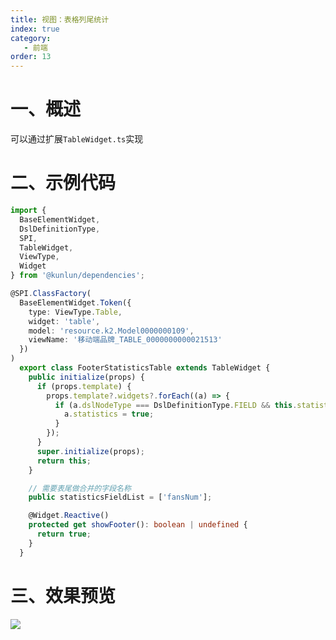 ```yaml
---
title: 视图：表格列尾统计
index: true
category:
   - 前端
order: 13
---
```

# 一、概述
可以通过扩展`TableWidget.ts`实现

# 二、示例代码
```typescript
import {
  BaseElementWidget,
  DslDefinitionType,
  SPI,
  TableWidget,
  ViewType,
  Widget
} from '@kunlun/dependencies';

@SPI.ClassFactory(
  BaseElementWidget.Token({
    type: ViewType.Table,
    widget: 'table',
    model: 'resource.k2.Model0000000109',
    viewName: '移动端品牌_TABLE_0000000000021513'
  })
)
  export class FooterStatisticsTable extends TableWidget {
    public initialize(props) {
      if (props.template) {
        props.template?.widgets?.forEach((a) => {
          if (a.dslNodeType === DslDefinitionType.FIELD && this.statisticsFieldList.includes(a.name)) {
            a.statistics = true;
          }
        });
      }
      super.initialize(props);
      return this;
    }

    // 需要表尾做合并的字段名称
    public statisticsFieldList = ['fansNum'];

    @Widget.Reactive()
    protected get showFooter(): boolean | undefined {
      return true;
    }
  }
```

# 三、效果预览
![](https://oinone-jar.oss-cn-zhangjiakou.aliyuncs.com/welcome-document/Development/CommonSolutions/WX20240914-195826@2x-1024x633.png)

